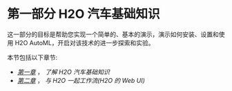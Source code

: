 

# 第一部分 H2O 汽车基础知识

这一部分的目标是帮助您实现一个简单的、基本的演示，演示如何安装、设置和使用 H2O AutoML，开启对该技术的进一步探索和实验。

本节包括以下章节:

*   [*第一章*](B17298_01.xhtml#_idTextAnchor017) ， *了解 H2O 汽车基础知识*
*   [*第二章*](B17298_02.xhtml#_idTextAnchor038) ， *与 H2O 一起工作流(H2O 的 Web UI)*